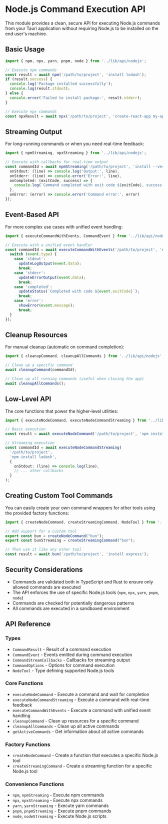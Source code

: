 # Node.js Command Execution API

This module provides a clean, secure API for executing Node.js commands from your Tauri application without requiring Node.js to be installed on the end user's machine.

## Basic Usage

```typescript
import { npm, npx, yarn, pnpm, node } from '../lib/api/nodejs';

// Execute npm commands
const result = await npm('/path/to/project', 'install lodash');
if (result.success) {
  console.log('Package installed successfully');
  console.log(result.stdout);
} else {
  console.error('Failed to install package:', result.stderr);
}

// Execute npx commands
const npxResult = await npx('/path/to/project', 'create-react-app my-app');
```

## Streaming Output

For long-running commands or when you need real-time feedback:

```typescript
import { npmStreaming, npxStreaming } from '../lib/api/nodejs';

// Execute with callbacks for real-time output
const commandId = await npmStreaming('/path/to/project', 'install --verbose', {
  onStdout: (line) => console.log('Output:', line),
  onStderr: (line) => console.error('Error:', line),
  onCompleted: (exitCode, success) => {
    console.log(`Command completed with exit code ${exitCode}, success: ${success}`);
  },
  onError: (error) => console.error('Command error:', error)
});
```

## Event-Based API

For more complex use cases with unified event handling:

```typescript
import { executeCommandWithEvents, CommandEvent } from '../lib/api/nodejs';

// Execute with a unified event handler
const commandId = await executeCommandWithEvents('/path/to/project', 'npm install', (event) => {
  switch (event.type) {
    case 'stdout':
      updateLogOutput(event.data);
      break;
    case 'stderr':
      updateErrorOutput(event.data);
      break;
    case 'completed':
      updateStatus(`Completed with code ${event.exitCode}`);
      break;
    case 'error':
      showError(event.message);
      break;
  }
});
```

## Cleanup Resources

For manual cleanup (automatic on command completion):

```typescript
import { cleanupCommand, cleanupAllCommands } from '../lib/api/nodejs';

// Clean up a specific command
await cleanupCommand(commandId);

// Clean up all running commands (useful when closing the app)
await cleanupAllCommands();
```

## Low-Level API

The core functions that power the higher-level utilities:

```typescript
import { executeNodeCommand, executeNodeCommandStreaming } from '../lib/api/nodejs';

// Basic execution
const result = await executeNodeCommand('/path/to/project', 'npm install lodash');

// Streaming execution
const commandId = await executeNodeCommandStreaming(
  '/path/to/project',
  'npm install lodash',
  {
    onStdout: (line) => console.log(line),
    // ... other callbacks
  }
);
```

## Creating Custom Tool Commands

You can easily create your own command wrappers for other tools using the provided factory functions:

```typescript
import { createNodeCommand, createStreamingCommand, NodeTool } from '../lib/api/nodejs';

// Add support for a custom tool
export const bun = createNodeCommand("bun");
export const bunStreaming = createStreamingCommand("bun");

// Then use it like any other tool
const result = await bun('/path/to/project', 'install express');
```

## Security Considerations

- Commands are validated both in TypeScript and Rust to ensure only allowed commands are executed
- The API enforces the use of specific Node.js tools (`npm`, `npx`, `yarn`, `pnpm`, `node`)
- Commands are checked for potentially dangerous patterns
- All commands are executed in a sandboxed environment

## API Reference

### Types

- `CommandResult` - Result of a command execution
- `CommandEvent` - Events emitted during command execution
- `CommandStreamCallbacks` - Callbacks for streaming output
- `CommandOptions` - Options for command execution
- `NodeTool` - Type defining supported Node.js tools

### Core Functions

- `executeNodeCommand` - Execute a command and wait for completion
- `executeNodeCommandStreaming` - Execute a command with real-time feedback
- `executeCommandWithEvents` - Execute a command with unified event handling
- `cleanupCommand` - Clean up resources for a specific command
- `cleanupAllCommands` - Clean up all active commands
- `getActiveCommands` - Get information about all active commands

### Factory Functions

- `createNodeCommand` - Create a function that executes a specific Node.js tool
- `createStreamingCommand` - Create a streaming function for a specific Node.js tool

### Convenience Functions

- `npm`, `npmStreaming` - Execute npm commands
- `npx`, `npxStreaming` - Execute npx commands
- `yarn`, `yarnStreaming` - Execute yarn commands
- `pnpm`, `pnpmStreaming` - Execute pnpm commands
- `node`, `nodeStreaming` - Execute Node.js scripts 
